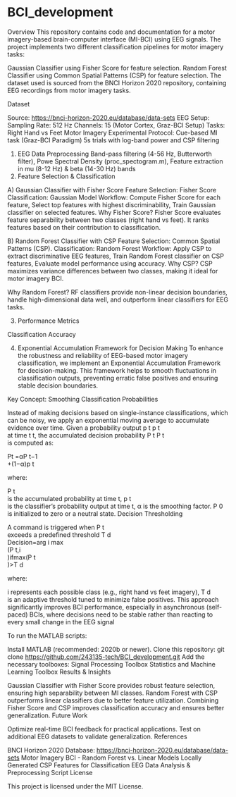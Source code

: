 # BCI_development
Overview
This repository contains code and documentation for a motor imagery-based brain-computer interface (MI-BCI) using EEG signals. The project implements two different classification pipelines for motor imagery tasks:

Gaussian Classifier using Fisher Score for feature selection.
Random Forest Classifier using Common Spatial Patterns (CSP) for feature selection.
The dataset used is sourced from the BNCI Horizon 2020 repository, containing EEG recordings from motor imagery tasks.

Dataset

Source: https://bnci-horizon-2020.eu/database/data-sets
EEG Setup:
Sampling Rate: 512 Hz
Channels: 15 (Motor Cortex, Graz-BCI Setup)
Tasks: Right Hand vs Feet Motor Imagery
Experimental Protocol:
Cue-based MI task (Graz-BCI Paradigm)
5s trials with log-band power and CSP filtering

1. EEG Data Preprocessing
Band-pass filtering (4-56 Hz, Butterworth filter),
Powe Spectral Density (proc_spectogram.m),
Feature extraction in mu (8-12 Hz) & beta (14-30 Hz) bands
2. Feature Selection & Classification

A) Gaussian Classifier with Fisher Score
Feature Selection: Fisher Score
Classification: Gaussian Model
Workflow:
Compute Fisher Score for each feature,
Select top features with highest discriminability,
Train Gaussian classifier on selected features.
Why Fisher Score?
Fisher Score evaluates feature separability between two classes (right hand vs feet). It ranks features based on their contribution to classification​.

B) Random Forest Classifier with CSP
Feature Selection: Common Spatial Patterns (CSP).
Classification: Random Forest
Workflow:
Apply CSP to extract discriminative EEG features,
Train Random Forest classifier on CSP features,
Evaluate model performance using accuracy. 
Why CSP?
CSP maximizes variance differences between two classes, making it ideal for motor imagery BCI​.

Why Random Forest?
RF classifiers provide non-linear decision boundaries, handle high-dimensional data well, and outperform linear classifiers for EEG tasks​.

3. Performance Metrics
   
Classification Accuracy

4. Exponential Accumulation Framework for Decision Making
To enhance the robustness and reliability of EEG-based motor imagery classification, we implement an Exponential Accumulation Framework for decision-making. This framework helps to smooth fluctuations in classification outputs, preventing erratic false positives and ensuring stable decision boundaries.

Key Concept: Smoothing Classification Probabilities

Instead of making decisions based on single-instance classifications, which can be noisy, we apply an exponential moving average to accumulate evidence over time. Given a probability output 
p
t
p 
t
​	
  at time 
t
t, the accumulated decision probability
P
t
P 
t
​	
  is computed as:
	
Pt =αP 
t−1
​	
 +(1−α)p 
t
​	
 
where:

P 
t
​	
  is the accumulated probability at time 
t,
p 
t
​	
  is the classifier’s probability output at time 
t,
α is the smoothing factor.
P 
0
​	
  is initialized to zero or a neutral state.
Decision Thresholding

A command is triggered when 
P 
t
​	
  exceeds a predefined threshold 
T
d
​	
Decision=arg 
i
max
​	
 (P 
t,i
​	
 )ifmax(P 
t
​	
 )>T 
d
​	
 
where:


i represents each possible class (e.g., right hand vs feet imagery),
T 
d
​	
  is an adaptive threshold tuned to minimize false positives.
This approach significantly improves BCI performance, especially in asynchronous (self-paced) BCIs, where decisions need to be stable rather than reacting to every small change in the EEG signal

To run the MATLAB scripts:

Install MATLAB (recommended: 2020b or newer).
Clone this repository:
git clone https://github.com/243135-tech/BCI_development.git
Add the necessary toolboxes:
Signal Processing Toolbox
Statistics and Machine Learning Toolbox
Results & Insights

Gaussian Classifier with Fisher Score provides robust feature selection, ensuring high separability between MI classes.
Random Forest with CSP outperforms linear classifiers due to better feature utilization​.
Combining Fisher Score and CSP improves classification accuracy and ensures better generalization.
Future Work

Optimize real-time BCI feedback for practical applications.
Test on additional EEG datasets to validate generalization.
References

BNCI Horizon 2020 Database: https://bnci-horizon-2020.eu/database/data-sets
Motor Imagery BCI - Random Forest vs. Linear Models​
Locally Generated CSP Features for Classification​
EEG Data Analysis & Preprocessing Script​
License

This project is licensed under the MIT License.
